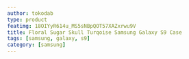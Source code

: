 ```yaml
---
author: tokodab
type: product
featimg: 18OIYyR614u_MS5sNBpQOT57XAZxrwu9V
title: Floral Sugar Skull Turqoise Samsung Galaxy S9 Case
tags: [samsung, galaxy, s9]
category: [samsung]
---
```

